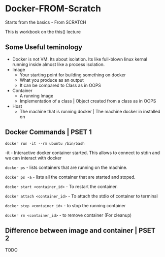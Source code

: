 # Docker-FROM-Scratch
Starts from the basics - From SCRATCH

This is workbook on the this() lecture

## Some Useful teminology

* Docker is not VM. Its about isolation. Its like full-blown linux kernal running inside almost like a process isolation.
* Image 
  * Your starting point for building something on docker
  * What you produce as an output 
  * It can be compared to Class as in OOPS
* Container
  * A running Image
  * Implementation of a class | Object created from a class as in OOPS
* Host
  * The machine that is running docker | The machine docker in installed on
 
## Docker Commands | PSET 1
``` docker run -it --rm ubuntu /bin/bash ```

-it  - Interactive docker container started. This allows to connect to stdin and we can interact with docker

``` docker ps ``` - lists containers that are running on the machine.

``` docker ps -a ``` - lists all the container that are started and stoped.

``` docker start <container_id> ``` - To restart the container.

``` docker attach <container_id> ``` - To attach the stdio of container to terminal

``` docker stop <container_id> ``` - to stop the running container

``` docker rm <container_id> ``` - to remove container (For cleanup)

## Difference between image and container | PSET 2

TODO
